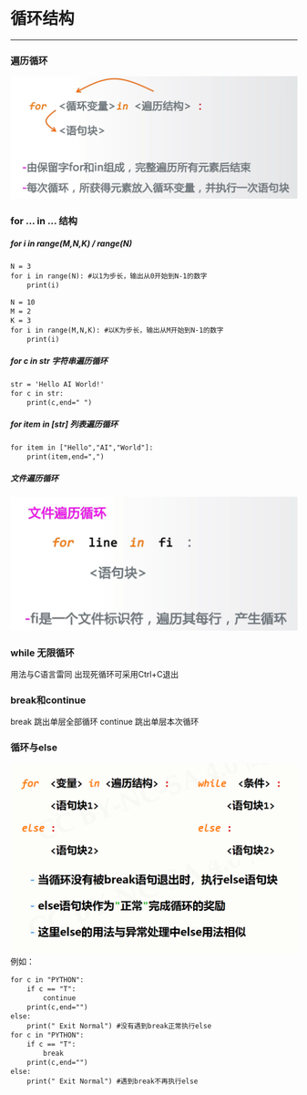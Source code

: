 # 循环结构
---
### 遍历循环
![](image/2022-02-04-11-01-35.png)

### for ... in ... 结构

##### for i in range(M,N,K) / range(N) 

```python{class=line-numbers cmd=True}
N = 3
for i in range(N): #以1为步长，输出从0开始到N-1的数字
    print(i)
```
```python{class=line-numbers cmd=True}
N = 10
M = 2
K = 3
for i in range(M,N,K): #以K为步长，输出从M开始到N-1的数字
    print(i)
```
##### for c in str 字符串遍历循环
```python{class=line-numbers cmd=True}
str = 'Hello AI World!'
for c in str: 
    print(c,end=" ")
```

##### for item in [str] 列表遍历循环
```python{class=line-numbers cmd=True}
for item in ["Hello","AI","World"]:
    print(item,end=",")
```

##### 文件遍历循环
![](image/2022-02-04-11-14-49.png)

### while 无限循环
用法与C语言雷同
出现死循环可采用Ctrl+C退出

### break和continue
 break 跳出单层全部循环
 continue 跳出单层本次循环

 ### 循环与else
![](image/2022-02-04-11-22-47.png)
![](image/2022-02-04-11-23-00.png)
例如：
```python{class=line-numbers cmd=True}
for c in "PYTHON":
    if c == "T":
        continue
    print(c,end="")
else:
    print(" Exit Normal") #没有遇到break正常执行else
for c in "PYTHON":
    if c == "T":
        break
    print(c,end="")
else:
    print(" Exit Normal") #遇到break不再执行else
```
